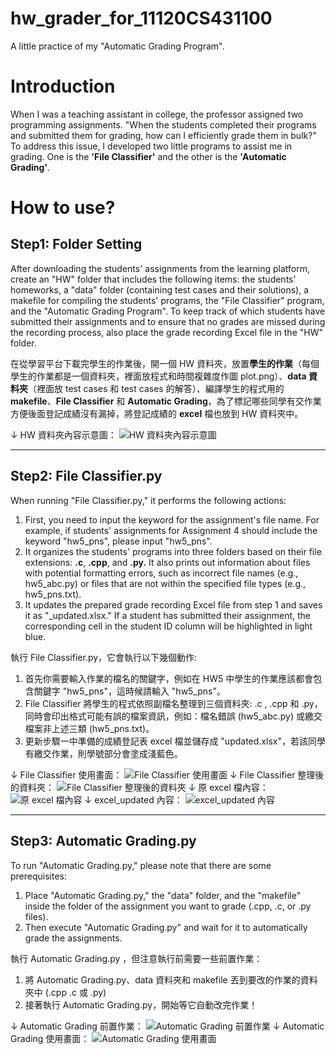 # hw_grader_for_11120CS431100
A little practice of my "Automatic Grading Program".

# Introduction
When I was a teaching assistant in college, the professor assigned two programming assignments. "When the students completed their programs and submitted them for grading, how can I efficiently grade them in bulk?" To address this issue, I developed two little programs to assist me in grading. One is the **'File Classifier'** and the other is the **'Automatic Grading'**.

# How to use?
## Step1: Folder Setting
After downloading the students' assignments from the learning platform, create an "HW" folder that includes the following items: the students' homeworks, a "data" folder (containing test cases and their solutions), a makefile for compiling the students' programs, the "File Classifier" program, and the "Automatic Grading Program". To keep track of which students have submitted their assignments and to ensure that no grades are missed during the recording process, also place the grade recording Excel file in the "HW" folder.

在從學習平台下載完學生的作業後，開一個 HW 資料夾，放置**學生的作業**（每個學生的作業都是一個資料夾，裡面放程式和時間複雜度作圖 plot.png）、**data 資料夾**（裡面放 test cases 和 test cases 的解答）、編譯學生的程式用的 **makefile**、**File Classifier** 和 **Automatic Grading**，為了標記哪些同學有交作業方便後面登記成績沒有漏掉，將登記成績的 **excel** 檔也放到 HW 資料夾中。

↓ HW 資料夾內容示意圖：
![HW 資料夾內容示意圖](https://github.com/davidtseng2000/hw_grader_for_11120CS431100/blob/main/pic/HW_file_all.png)

---

## Step2: **File Classifier.py**
When running "File Classifier.py," it performs the following actions:
1. First, you need to input the keyword for the assignment's file name. For example, if students' assignments for Assignment 4 should include the keyword "hw5_pns", please input "hw5_pns".
2. It organizes the students' programs into three folders based on their file extensions: **.c**, **.cpp**, and **.py.** It also prints out information about files with potential formatting errors, such as incorrect file names (e.g., hw5_abc.py) or files that are not within the specified file types (e.g., hw5_pns.txt).
3. It updates the prepared grade recording Excel file from step 1 and saves it as "_updated.xlsx." If a student has submitted their assignment, the corresponding cell in the student ID column will be highlighted in light blue.

執行 File Classifier.py，它會執行以下幾個動作:
1. 首先你需要輸入作業的檔名的關鍵字，例如在 HW5 中學生的作業應該都會包含關鍵字 "hw5_pns"，這時候請輸入 "hw5_pns"。
2. File Classifier 將學生的程式依照副檔名整理到三個資料夾: .c , .cpp 和 .py，同時會印出格式可能有誤的檔案資訊，例如：檔名錯誤 (hw5_abc.py) 或繳交檔案非上述三類 (hw5_pns.txt)。
3. 更新步驟一中準備的成績登記表 excel 檔並儲存成 "updated.xlsx"，若該同學有繳交作業，則學號部分會塗成淺藍色。

↓ File Classifier 使用畫面：
![File Classifier 使用畫面](https://github.com/davidtseng2000/hw_grader_for_11120CS431100/blob/main/pic/classifier.png)
↓ File Classifier 整理後的資料夾：
![File Classifier 整理後的資料夾](https://github.com/davidtseng2000/hw_grader_for_11120CS431100/blob/main/pic/after_classifier.png)
↓ 原 excel 檔內容：
![原 excel 檔內容](https://github.com/davidtseng2000/hw_grader_for_11120CS431100/blob/main/pic/excel.png)
↓ excel_updated 內容：
![excel_updated 內容](https://github.com/davidtseng2000/hw_grader_for_11120CS431100/blob/main/pic/excel_updated.png)

---

## Step3: **Automatic Grading.py**
To run "Automatic Grading.py," please note that there are some prerequisites:
1. Place "Automatic Grading.py," the "data" folder, and the "makefile" inside the folder of the assignment you want to grade (.cpp, .c, or .py files).
2. Then execute "Automatic Grading.py" and wait for it to automatically grade the assignments.

執行 Automatic Grading.py ，但注意執行前需要一些前置作業：
1. 將 Automatic Grading.py、data 資料夾和 makefile 丟到要改的作業的資料夾中 (.cpp .c 或 .py)
2. 接著執行 Automatic Grading.py，開始等它自動改完作業！

↓ Automatic Grading 前置作業：
![Automatic Grading 前置作業](https://github.com/davidtseng2000/hw_grader_for_11120CS431100/blob/main/pic/before_autograde.png)
↓ Automatic Grading 使用畫面：
![Automatic Grading 使用畫面](https://github.com/davidtseng2000/hw_grader_for_11120CS431100/blob/main/pic/auto_grade.png)
